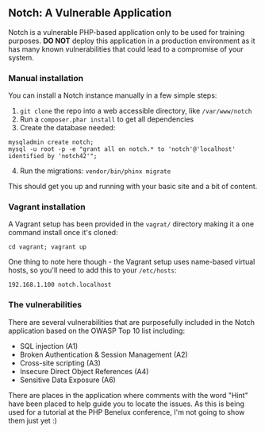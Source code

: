 ## Notch: A Vulnerable Application

Notch is a vulnerable PHP-based application only to be used for training purposes. **DO NOT** deploy this application in a production environment as it
has many known vulnerabilities that could lead to a compromise of your system.

### Manual installation

You can install a Notch instance manually in a few simple steps:

1. `git clone` the repo into a web accessible directory, like `/var/www/notch`
2. Run a `composer.phar install` to get all dependencies
3. Create the database needed:

```
mysqladmin create notch;
mysql -u root -p -e "grant all on notch.* to 'notch'@'localhost' identified by 'notch42'";
```

4. Run the migrations: `vendor/bin/phinx migrate`

This should get you up and running with your basic site and a bit of content.

### Vagrant installation

A Vagrant setup has been provided in the `vagrat/` directory making it a one command install once it's cloned:

```
cd vagrant; vagrant up
```

One thing to note here though - the Vagrant setup uses name-based virtual hosts, so you'll need to add this
to your `/etc/hosts`:

```
192.168.1.100 notch.localhost
```

### The vulnerabilities

There are several vulnerabilities that are purposefully included in the Notch application based on the OWASP
Top 10 list including:

- SQL injection (A1)
- Broken Authentication & Session Management (A2)
- Cross-site scripting (A3)
- Insecure Direct Object References (A4)
- Sensitive Data Exposure (A6)

There are places in the application where comments with the word "Hint" have been placed to help guide you to locate
the issues. As this is being used for a tutorial at the PHP Benelux conference, I'm not going to show them just yet :)